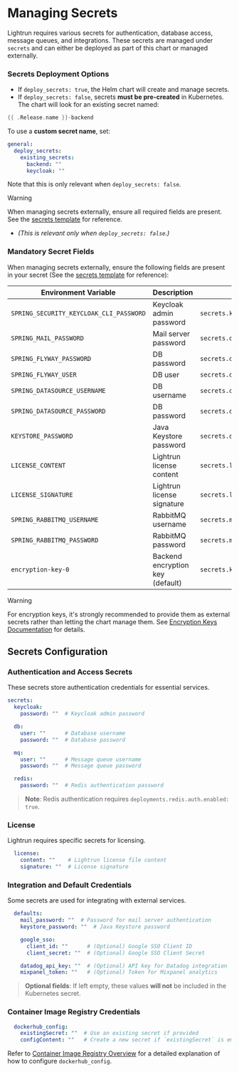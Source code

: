 # Managing Secrets

Lightrun requires various secrets for authentication, database access, message queues, and integrations. These secrets are managed under `secrets` and can either be deployed as part of this chart or managed externally.
### **Secrets Deployment Options**

- If `deploy_secrets: true`, the Helm chart will create and manage secrets.
- If `deploy_secrets: false`, secrets **must be pre-created** in Kubernetes. The chart will look for an existing secret named:
```go
{{ .Release.name }}-backend
```
To use a **custom secret name**, set:
```yaml
general:
  deploy_secrets:
    existing_secrets:
      backend: ""
      keycloak: ""
```
Note that this is only relevant when `deploy_secrets: false`.

> [!WARNING]
> When managing secrets externally, ensure all required fields are present. See the [secrets template](https://github.com/lightrun-platform/lightrun-helm-chart/blob/main/chart/templates/secrets.yaml#L31) for reference.

- _(This is relevant only when `deploy_secrets: false`.)_

### **Mandatory Secret Fields**

When managing secrets externally, ensure the following fields are present in your secret (See the [secrets template](https://github.com/lightrun-platform/lightrun-helm-chart/blob/main/chart/templates/secrets.yaml#L31) for reference):

| Environment Variable | Description | Value Source |
|---------------------|-------------|--------------|
| `SPRING_SECURITY_KEYCLOAK_CLI_PASSWORD` | Keycloak admin password | `secrets.keycloak.password` |
| `SPRING_MAIL_PASSWORD` | Mail server password | `secrets.defaults.mail_password` |
| `SPRING_FLYWAY_PASSWORD` | DB password | `secrets.db.password` |
| `SPRING_FLYWAY_USER` | DB user | `secrets.db.user` |
| `SPRING_DATASOURCE_USERNAME` | DB username | `secrets.db.user` |
| `SPRING_DATASOURCE_PASSWORD` | DB password | `secrets.db.password` |
| `KEYSTORE_PASSWORD` | Java Keystore password | `secrets.defaults.keystore_password` |
| `LICENSE_CONTENT` | Lightrun license content | `secrets.license.content` |
| `LICENSE_SIGNATURE` | Lightrun license signature | `secrets.license.signature` |
| `SPRING_RABBITMQ_USERNAME` | RabbitMQ username | `secrets.mq.user` |
| `SPRING_RABBITMQ_PASSWORD` | RabbitMQ password | `secrets.mq.password` |
| `encryption-key-0` | Backend encryption key (default) | `secrets.keysEncryption.userEncryptionKey` |

> [!WARNING]
> For encryption keys, it's strongly recommended to provide them as external secrets rather than letting the chart manage them. See [Encryption Keys Documentation](../advanced/encryption_keys.md) for details.

## **Secrets Configuration**
### **Authentication and Access Secrets**

These secrets store authentication credentials for essential services.
```yaml
secrets:
  keycloak:
    password: ""  # Keycloak admin password

  db:
    user: ""      # Database username
    password: ""  # Database password

  mq:
    user: ""      # Message queue username
    password: ""  # Message queue password

  redis:
    password: ""  # Redis authentication password

```
> **Note**: Redis authentication requires `deployments.redis.auth.enabled: true`.

### **License**

Lightrun requires specific secrets for licensing. 
```yaml
  license:
    content: ""    # Lightrun license file content
    signature: ""  # License signature
```
### **Integration and Default Credentials**

Some secrets are used for integrating with external services.
```yaml
  defaults:
    mail_password: ""  # Password for mail server authentication
    keystore_password: ""  # Java Keystore password

    google_sso:
      client_id: ""      # (Optional) Google SSO Client ID
      client_secret: ""  # (Optional) Google SSO Client Secret

    datadog_api_key: ""  # (Optional) API key for Datadog integration
    mixpanel_token: ""   # (Optional) Token for Mixpanel analytics

```
> **Optional fields**: If left empty, these values **will not** be included in the Kubernetes secret.

### **Container Image Registry Credentials**

```yaml
  dockerhub_config:
    existingSecret: ""  # Use an existing secret if provided
    configContent: ""   # Create a new secret if `existingSecret` is empty
```
Refer to [Container Image Registry Overview](container_image_registry.md) for a detailed explanation of how to configure `dockerhub_config`.
